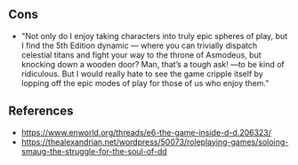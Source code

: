 
## Cons

- "Not only do I enjoy taking characters into truly epic spheres of play, but I find the 5th Edition dynamic — where you can trivially dispatch celestial titans and fight your way to the throne of Asmodeus, but knocking down a wooden door? Man, that’s a tough ask! —to be kind of ridiculous. But I would really hate to see the game cripple itself by lopping off the epic modes of play for those of us who enjoy them."

## References

- https://www.enworld.org/threads/e6-the-game-inside-d-d.206323/
- https://thealexandrian.net/wordpress/50073/roleplaying-games/soloing-smaug-the-struggle-for-the-soul-of-dd